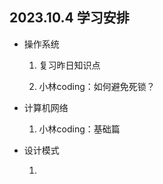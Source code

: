 ## 2023.10.4 学习安排

- 操作系统
  
  1. 复习昨日知识点
  
  2. 小林coding：如何避免死锁？

- 计算机网络
  
  1. 小林coding：基础篇

- 设计模式
  
  1. 
